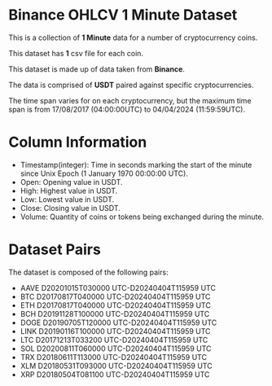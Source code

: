 # Binance OHLCV 1 Minute Dataset   

This is a collection of **1 Minute** data for a number of cryptocurrency coins.    

This dataset has **1** csv file for each coin.    

This dataset is made up of data taken from **Binance**.    

The data is comprised of **USDT** paired against specific cryptocurrencies.

The time span varies for on each cryptocurrency, but the maximum time span is from 17/08/2017 (04:00:00UTC) to 04/04/2024 (11:59:59UTC).    
       
   
# Column Information         

* Timestamp(integer): Time in seconds marking the start of the minute since Unix Epoch (1 January 1970    00:00:00 UTC).       
* Open: Opening value in USDT.         
* High: Highest value in USDT.         
* Low: Lowest value in USDT.        
* Close: Closing value in USDT.     
* Volume: Quantity of coins or tokens being exchanged during the minute.  
      

# Dataset Pairs    

The dataset is composed of the following pairs:    

* AAVE D20201015T030000 UTC-D20240404T115959 UTC    
* BTC D20170817T040000 UTC-D20240404T115959 UTC
* ETH D20170817T040000 UTC-D20240404T115959 UTC
* BCH D20191128T100000 UTC-D20240404T115959 UTC
* DOGE D20190705T120000 UTC-D20240404T115959 UTC
* LINK D20190116T100000 UTC-D20240404T115959 UTC
* LTC D20171213T033200 UTC-D20240404T115959 UTC
* SOL D20200811T060000 UTC-D20240404T115959 UTC
* TRX D20180611T113000 UTC-D20240404T115959 UTC
* XLM D20180531T093000 UTC-D20240404T115959 UTC
* XRP D20180504T081100 UTC-D20240404T115959 UTC
